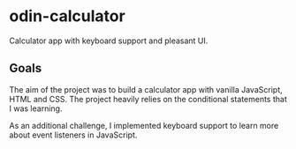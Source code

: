 # odin-calculator
Calculator app with keyboard support and pleasant UI.
<h2>Goals</h2>
<p>The aim of the project was to build a calculator app with vanilla JavaScript, HTML and CSS. The project heavily relies on the conditional statements that I was learning.</p>
<p>As an additional challenge, I implemented keyboard support to learn more about event listeners in JavaScript.</p>
